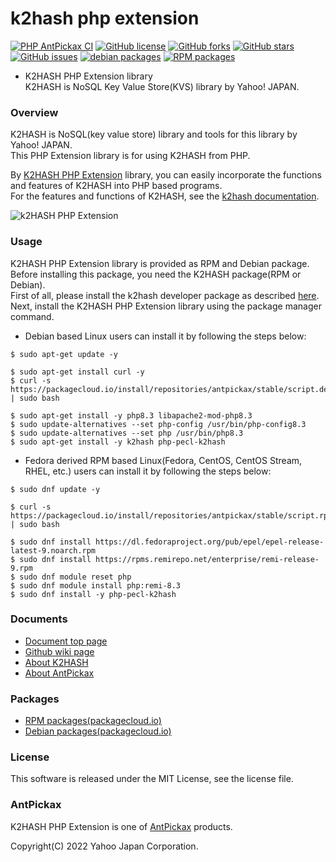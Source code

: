k2hash php extension
====================
[![PHP AntPickax CI](https://github.com/yahoojapan/k2hash_phpext/workflows/PHP%20AntPickax%20CI/badge.svg)](https://github.com/yahoojapan/k2hash_phpext/actions)
[![GitHub license](https://img.shields.io/badge/license-MIT-blue.svg)](https://raw.githubusercontent.com/yahoojapan/k2hash_phpext/master/LICENSE)
[![GitHub forks](https://img.shields.io/github/forks/yahoojapan/k2hash_phpext.svg)](https://github.com/yahoojapan/k2hash_phpext/network)
[![GitHub stars](https://img.shields.io/github/stars/yahoojapan/k2hash_phpext.svg)](https://github.com/yahoojapan/k2hash_phpext/stargazers)
[![GitHub issues](https://img.shields.io/github/issues/yahoojapan/k2hash_phpext.svg)](https://github.com/yahoojapan/k2hash_phpext/issues)
[![debian packages](https://img.shields.io/badge/deb-packagecloud.io-844fec.svg)](https://packagecloud.io/antpickax/stable)
[![RPM packages](https://img.shields.io/badge/rpm-packagecloud.io-844fec.svg)](https://packagecloud.io/antpickax/stable)

- K2HASH PHP Extension library  
K2HASH is NoSQL Key Value Store(KVS) library by Yahoo! JAPAN.

### Overview
K2HASH is NoSQL(key value store) library and tools for this library by Yahoo! JAPAN.  
This PHP Extension library is for using K2HASH from PHP.  

By [K2HASH PHP Extension](https://php.k2hash.antpick.ax/) library, you can easily incorporate the functions and features of K2HASH into PHP based programs.  
For the features and functions of K2HASH, see the [k2hash documentation](https://k2hash.antpick.ax/).  

![k2HASH PHP Extension](https://php.k2hash.antpick.ax/images/top_k2hash_phpext.png)

### Usage
K2HASH PHP Extension library is provided as RPM and Debian package.  
Before installing this package, you need the K2HASH package(RPM or Debian).  
First of all, please install the k2hash developer package as described [here](https://k2hash.antpick.ax/usage.html).  
Next, install the K2HASH PHP Extension library using the package manager command.  

- Debian based Linux users can install it by following the steps below:  
```
$ sudo apt-get update -y

$ sudo apt-get install curl -y
$ curl -s https://packagecloud.io/install/repositories/antpickax/stable/script.deb.sh | sudo bash

$ sudo apt-get install -y php8.3 libapache2-mod-php8.3
$ sudo update-alternatives --set php-config /usr/bin/php-config8.3
$ sudo update-alternatives --set php /usr/bin/php8.3
$ sudo apt-get install -y k2hash php-pecl-k2hash
```
- Fedora derived RPM based Linux(Fedora, CentOS, CentOS Stream, RHEL, etc.) users can install it by following the steps below:
```
$ sudo dnf update -y

$ curl -s https://packagecloud.io/install/repositories/antpickax/stable/script.rpm.sh | sudo bash

$ sudo dnf install https://dl.fedoraproject.org/pub/epel/epel-release-latest-9.noarch.rpm
$ sudo dnf install https://rpms.remirepo.net/enterprise/remi-release-9.rpm
$ sudo dnf module reset php
$ sudo dnf module install php:remi-8.3
$ sudo dnf install -y php-pecl-k2hash
```

### Documents
- [Document top page](https://php.k2hash.antpick.ax/)
- [Github wiki page](https://github.com/yahoojapan/k2hash_phpext/wiki)
- [About K2HASH](https://k2hash.antpick.ax/)
- [About AntPickax](https://antpick.ax/)

### Packages
- [RPM packages(packagecloud.io)](https://packagecloud.io/antpickax/stable)
- [Debian packages(packagecloud.io)](https://packagecloud.io/antpickax/stable)

### License
This software is released under the MIT License, see the license file.

### AntPickax
K2HASH PHP Extension is one of [AntPickax](https://antpick.ax/) products.

Copyright(C) 2022 Yahoo Japan Corporation.
